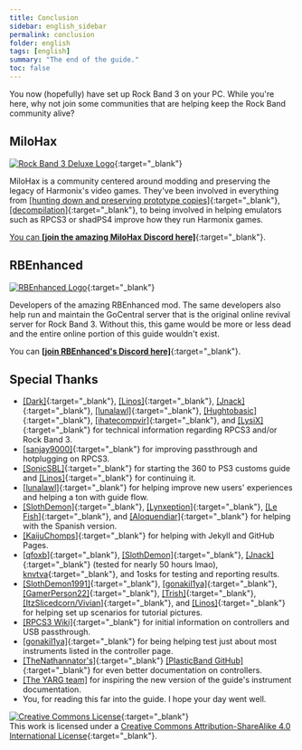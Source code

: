 ```yaml
---
title: Conclusion
sidebar: english_sidebar
permalink: conclusion
folder: english
tags: [english]
summary: "The end of the guide."
toc: false
---
```


You now (hopefully) have set up Rock Band 3 on your PC. While you're here, why not join some communities that are helping keep the Rock Band community alive?

## MiloHax

[![Rock Band 3 Deluxe Logo](https://raw.githubusercontent.com/HMXMiloHax/MiloHax-Site/main/docs/images/milohax.png)](https://milohax.org/ "MiloHax"){:target="_blank"}

MiloHax is a community centered around modding and preserving the legacy of Harmonix's video games. They've been involved in everything from [[hunting down and preserving prototype copies]](https://hiddenpalace.org/Rock_Band_3_(Jan_19,_2010)){:target="_blank"}, [[decompilation]](https://decomp.milohax.org/#/about){:target="_blank"}, to being involved in helping emulators such as RPCS3 or shadPS4 improve how they run Harmonix games. 

[You can **\[join the amazing MiloHax Discord here\]**](https://discord.gg/milohax){:target="_blank"}.

## RBEnhanced

[![RBEnhanced Logo](https://rb3pc.milohax.org/images/xtra/rbe.png)](https://rb3e.rbenhanced.rocks/ "RBEnhanced"){:target="_blank"}

Developers of the amazing RBEnhanced mod. The same developers also help run and maintain the GoCentral server that is the original online revival server for Rock Band 3. Without this, this game would be more or less dead and the entire online portion of this guide wouldn't exist.

You can [**\[join RBEnhanced's Discord here\]**](https://discord.gg/6rRUWXPYwb){:target="_blank"}.

## Special Thanks

* [[Dark]](https://dark.ski/){:target="_blank"}, [[Linos]](https://www.youtube.com/@LinosMelendi){:target="_blank"}, [[Jnack]](https://www.youtube.com/@jnackmclain){:target="_blank"}, [[lunalawl]](https://github.com/lunalawl){:target="_blank"}, [[Hughtobasic]](https://www.youtube.com/@thisisRK){:target="_blank"}, [[ihatecompvir]](https://www.youtube.com/@ihatecompvir1591){:target="_blank"}, and [[LysiX]](https://www.youtube.com/@LysiX){:target="_blank"} for technical information regarding RPCS3 and/or Rock Band 3.
* [[sanjay9000]](https://github.com/sanjay900){:target="_blank"} for improving passthrough and hotplugging on RPCS3.
* [[SonicSBL]](https://github.com/SonicSBL){:target="_blank"} for starting the 360 to PS3 customs guide and [[Linos]](https://www.youtube.com/@LinosMelendi){:target="_blank"} for continuing it.
* [[lunalawl]](https://github.com/lunalawl){:target="_blank"} for helping improve new users' experiences and helping a ton with guide flow.
* [[SlothDemon]](https://www.youtube.com/@SlothDemon1991){:target="_blank"}, [[Lynxeption]](https://www.twitch.tv/lynxeption){:target="_blank"}, [[Le Fish]](https://ko-fi.com/lefishe){:target="_blank"}, and [[Aloquendiar]](https://www.twitch.tv/aloquendiar){:target="_blank"} for helping with the Spanish version.
* [[KaijuChomps]](https://github.com/KaijuChomps){:target="_blank"} for helping with Jekyll and GitHub Pages.
* [[qfoxb]](https://github.com/qfoxb){:target="_blank"}, [[SlothDemon]](https://www.youtube.com/@SlothDemon1991){:target="_blank"}, [[Jnack]](https://www.youtube.com/@jnackmclain){:target="_blank"} (tested for nearly 50 hours lmao), [knvtva](https://github.com/knvtva){:target="_blank"}, and 1osks for testing and reporting results.
* [[SlothDemon1991]](https://www.youtube.com/@SlothDemon1991){:target="_blank"}, [[gonakil1ya]](https://linktr.ee/Gonakil1ya){:target="_blank"}, [[GamerPerson22]](https://www.youtube.com/channel/UCC5SlXPlnlGwBG7w6mvfx8g){:target="_blank"}, [[Trish]](https://www.youtube.com/channel/UCle3t7q9UeU0npc3FklcjCg){:target="_blank"}, [[ItzSlicedcorn/Vivian]](https://www.twitch.tv/itzslicedcorn){:target="_blank"}, and [[Linos]](https://www.youtube.com/@LinosMelendi){:target="_blank"} for helping set up scenarios for tutorial pictures.
* [[RPCS3 Wiki]](https://wiki.rpcs3.net/index.php?title=Main_Page){:target="_blank"} for initial information on controllers and USB passthrough.
* [[gonakil1ya]](https://linktr.ee/Gonakil1ya){:target="_blank"} for being helping test just about most instruments listed in the controller page.
* [[TheNathannator's]](https://github.com/TheNathannator){:target="_blank"} [[PlasticBand GitHub]](https://github.com/TheNathannator/PlasticBand){:target="_blank"} for even better documentation on controllers.
* [[The YARG team]]((https://yarg.in/)) for inspiring the new version of the guide's instrument documentation.
* You, for reading this far into the guide. I hope your day went well.


[![Creative Commons License](https://i.creativecommons.org/l/by-sa/4.0/88x31.png)](http://creativecommons.org/licenses/by-sa/4.0/){:target="_blank"}  
This work is licensed under a [Creative Commons Attribution-ShareAlike 4.0 International License](http://creativecommons.org/licenses/by-sa/4.0/){:target="_blank"}.
